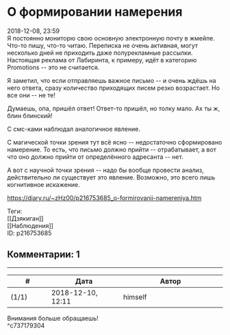 О формировании намерения
========================

  
2018-12-08, 23:59  
 Я постоянно мониторю свою основную электронную почту в жмейле. Что-то пишу, что-то читаю. Переписка не очень активная, могут несколько дней не приходить даже полурекламные рассылки. Настоящая реклама от Лабиринта, к примеру, идёт в категорию Promotions -- это не считается.   
   
 Я заметил, что если отправляешь важное письмо -- и очень ждёшь на него ответа, сразу количество приходящих писем резко возрастает. Но все они -- не те!   
   
 Думаешь, опа, пришёл ответ! Ответ-то пришёл, но толку мало. Ах ты ж, блин блинский!   
   
 С смс-ками наблюдал аналогичное явление.   
   
 С магической точки зрения тут всё ясно -- недостаточно сформировано намерение. То есть, что письмо должно прийти -- отрабатывает, а вот что оно должно прийти от определённого адресанта -- нет.   
   
 А вот с научной точки зрения -- надо бы вообще провести анализ, действительно ли существует это явление. Возможно, это всего лишь когнитивное искажение.   
  
<https://diary.ru/~zHz00/p216753685_o-formirovanii-namereniya.htm>  
  
Теги:  
[[Дзякиган]]  
[[Наблюдения]]  
ID: p216753685  


Комментарии: 1
--------------

  


---



|         #         |              Дата              |                     Автор                     |           ID           |
| --- | --- | --- | --- |
| (1/1) | 2018-12-10, 12:11 | himself | c737179304 |

  
 Внимания больше обращаешь!   
 ^c737179304